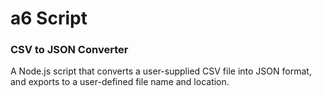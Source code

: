 # a6 Script
### CSV to JSON Converter

A Node.js script that converts a user-supplied CSV file into JSON format, and exports to a user-defined file name and location.
